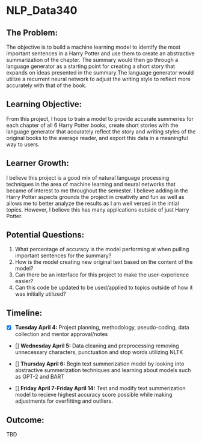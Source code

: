 # NLP_Data340
## The Problem:
The objective is to build a machine learning model to identify the most important sentences in a Harry Potter and use them to create an abstractive summarization of the chapter. The summary would then go through a language generator as a starting point for creating a short story that expands on ideas presented in the summary.The language generator would utilize a recurrent neural network to adjust the writing style to reflect more accurately with that of the book.   

## Learning Objective: 
From this project, I hope to train a model to provide accurate summeries for each chapter of all 6 Harry Potter books, create short stories with the language generator that accurately reflect the story and writing styles of the original books to the average reader, and export this data in a meaningful way to users.

## Learner Growth: 
I believe this project is a good mix of natural language processing techniques in the area of machine learning and neural networks that became of interest to me throughout the semester. I believe adding in the Harry Potter aspects grounds the project in creativity and fun as well as allows me to better analyze the results as I am well versed in the intial topics. However, I believe this has many applications outside of just Harry Potter. 

## Potential Questions: 
1. What percentage of accuracy is the model performing at when pulling important sentences for the summary? 
2. How is the model creating new original text based on the content of the model?
3. Can there be an interface for this project to make the user-experience easier? 
4. Can this code be updated to be used/applied to topics outside of how it was initially utilized? 

## Timeline: 
- [x] **Tuesday April 4:** Project planning, methodology, pseudo-coding, data collection and mentor approval/notes 

- [] **Wednesday April 5:** Data cleaning and preprocessing removing unnecessary characters, punctuation and stop words utilizing NLTK

- [] **Thursday April 6:** Begin text summerization model by looking into abstractive summerization techniques and learning about models such as GPT-2 and BART 

- [] **Friday April 7-Friday April 14:** Test and modify text summerization model to recieve highest accuracy score possible while making adjustments for overfitting and outliers. 

## Outcome: 
TBD
